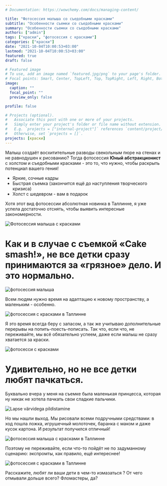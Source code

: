```yaml
---
# Documentation: https://wowchemy.com/docs/managing-content/

title: "Фотосессия малыша со съедобными красками"
subtitle: "Особенности съемки со съедобными красками"
summary: "Особенности съемки со съедобными красками"
authors: ["admin"]
tags: ["краски", "фотосессия с красками"]
categories: ["краски"]
date: "2021-10-04T10:00:53+03:00"
lastmod: "2021-10-04T10:00:53+03:00"
featured: true
draft: false

# Featured image
# To use, add an image named `featured.jpg/png` to your page's folder.
# Focal points: Smart, Center, TopLeft, Top, TopRight, Left, Right, BottomLeft, Bottom, BottomRight.
image:
  caption: ""
  focal_point: ""
  preview_only: false

profile: false

# Projects (optional).
#   Associate this post with one or more of your projects.
#   Simply enter your project's folder or file name without extension.
#   E.g. `projects = ["internal-project"]` references `content/project/deep-learning/index.md`.
#   Otherwise, set `projects = []`.
projects: [краски]
---
```

Малыш создаёт восхитительные разводы свекольным пюре на стенах и не равнодушен к рисованию?
Тогда фотосессия **Юный абстракционист** с холстом и съедобными красками - это то, что нужно, чтобы раскрыть потенциал вашего гения!

* Яркие, сочные кадры
* Быстрая съемка (закончится ещё до наступления творческого кризиса)
* Холст с шедевром - вам в подарок

Хотя этот вид фотосессии абсолютная новинка в Таллинне, я уже успела достаточно отснять, чтобы выявить интересные закономерности. 

![Фотосессия малыша с красками](./fotosessiya-malysha-s-kraskami-v-tallinne-1.jpg)

# Как и в случае с съемкой «Cake smash!», не все детки сразу принимаются за «грязное» дело. И это нормально.

![фотосессия малыша](./fotosessiya-malysha-s-kraskami-v-tallinne-2.jpg)

Всем людям нужно время на адаптацию к новому пространству, а маленьким - особенно. 

![фотосессия с красками в Таллинне](./fotosessiya-malysha-s-kraskami-v-tallinne-3.jpg)

Я это время всегда беру с запасом, а так же учитываю дополнительные перерывы на попить-поесть-пописать. Так что, если что, не переживайте, мы всё обязательно успеем, даже если малыш не сразу хватается за краски.

![фотосесси с красками](./fotosessiya-malysha-s-kraskami-v-tallinne-4.jpg)

# Удивительно, но не все детки любят пачкаться. 
Буквально вчера у меня на съемке была маленькая принцесса, которая ну никак не хотела пачкать свои сладкие пальчики. 

![Lapse värvidega pildistamine](./fotosessiya-malysha-s-kraskami-v-tallinne-5.jpg)

Но мы нашли выход. Мы рисовали всеми подручными средствами: в ход пошла ложка, игрушечный молоточек, баранка с маком и даже кусок картона. И результат получился отличный! 

![фотосессия малыша с красками в Таллинне](./fotosessiya-malysha-s-kraskami-v-tallinne-6.jpg)

Поэтому не переживайте, если что-то пойдёт не по задуманному сценарию: экспромты, как правило, ещё интереснее! 

![фотосессия с красками в Таллинне](./fotosessiya-malysha-s-kraskami-v-tallinne-7.jpg)

Расскажите, любят ли ваши дети в чем-то измазаться ? От чего отмывали дольше всего? Фломастеры, да?


